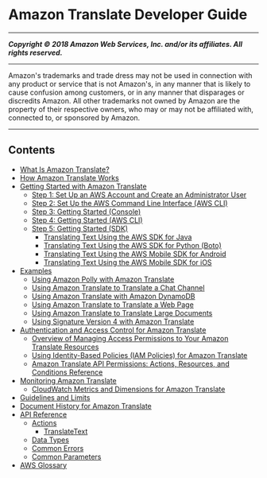 # Amazon Translate Developer Guide

-----
*****Copyright &copy; 2018 Amazon Web Services, Inc. and/or its affiliates. All rights reserved.*****

-----
Amazon's trademarks and trade dress may not be used in 
     connection with any product or service that is not Amazon's, 
     in any manner that is likely to cause confusion among customers, 
     or in any manner that disparages or discredits Amazon. All other 
     trademarks not owned by Amazon are the property of their respective
     owners, who may or may not be affiliated with, connected to, or 
     sponsored by Amazon.

-----
## Contents
+ [What Is Amazon Translate?](what-is.md)
+ [How Amazon Translate Works](how-it-works.md)
+ [Getting Started with Amazon Translate](getting-started.md)
   + [Step 1: Set Up an AWS Account and Create an Administrator User](setting-up.md)
   + [Step 2: Set Up the AWS Command Line Interface (AWS CLI)](setup-awscli.md)
   + [Step 3: Getting Started (Console)](get-started-console.md)
   + [Step 4: Getting Started (AWS CLI)](get-started-cli.md)
   + [Step 5: Getting Started (SDK)](get-started-sdk.md)
      + [Translating Text Using the AWS SDK for Java](examples-java.md)
      + [Translating Text Using the AWS SDK for Python (Boto)](examples-python.md)
      + [Translating Text Using the AWS Mobile SDK for Android](getting-started-android.md)
      + [Translating Text Using the AWS Mobile SDK for iOS](getting-started-ios.md)
+ [Examples](examples.md)
   + [Using Amazon Polly with Amazon Translate](examples-polly.md)
   + [Using Amazon Translate to Translate a Chat Channel](examples-twitch.md)
   + [Using Amazon Translate with Amazon DynamoDB](examples-ddb.md)
   + [Using Amazon Translate to Translate a Web Page](examples-web.md)
   + [Using Amazon Translate to Translate Large Documents](examples-split.md)
   + [Using Signature Version 4 with Amazon Translate](examples-sigv4.md)
+ [Authentication and Access Control for Amazon Translate](auth-and-access-control.md)
   + [Overview of Managing Access Permissions to Your Amazon Translate Resources](access-control-overview.md)
   + [Using Identity-Based Policies (IAM Policies) for Amazon Translate](access-control-managing-permissions.md)
   + [Amazon Translate API Permissions: Actions, Resources, and Conditions Reference](translate-api-permissions-ref.md)
+ [Monitoring Amazon Translate](monitoring-translate.md)
   + [CloudWatch Metrics and Dimensions for Amazon Translate](translate-cloudwatch.md)
+ [Guidelines and Limits](limits-guidelines.md)
+ [Document History for Amazon Translate](doc-history.md)
+ [API Reference](API_Reference.md)
   + [Actions](API_Operations.md)
      + [TranslateText](API_TranslateText.md)
   + [Data Types](API_Types.md)
   + [Common Errors](CommonErrors.md)
   + [Common Parameters](CommonParameters.md)
+ [AWS Glossary](glossary.md)